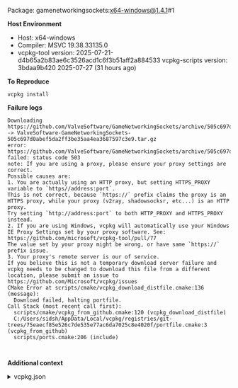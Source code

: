 Package: gamenetworkingsockets:x64-windows@1.4.1#1

**Host Environment**

- Host: x64-windows
- Compiler: MSVC 19.38.33135.0
-    vcpkg-tool version: 2025-07-21-d4b65a2b83ae6c3526acd1c6f3b51aff2a884533
    vcpkg-scripts version: 3bdaa9b420 2025-07-27 (31 hours ago)

**To Reproduce**

`vcpkg install `

**Failure logs**

```
Downloading https://github.com/ValveSoftware/GameNetworkingSockets/archive/505c697d0abef5da2ff3be35aa4ea3687597c3e9.tar.gz -> ValveSoftware-GameNetworkingSockets-505c697d0abef5da2ff3be35aa4ea3687597c3e9.tar.gz
error: https://github.com/ValveSoftware/GameNetworkingSockets/archive/505c697d0abef5da2ff3be35aa4ea3687597c3e9.tar.gz: failed: status code 503
note: If you are using a proxy, please ensure your proxy settings are correct.
Possible causes are:
1. You are actually using an HTTP proxy, but setting HTTPS_PROXY variable to `https//address:port`.
This is not correct, because `https://` prefix claims the proxy is an HTTPS proxy, while your proxy (v2ray, shadowsocksr, etc...) is an HTTP proxy.
Try setting `http://address:port` to both HTTP_PROXY and HTTPS_PROXY instead.
2. If you are using Windows, vcpkg will automatically use your Windows IE Proxy Settings set by your proxy software. See: https://github.com/microsoft/vcpkg-tool/pull/77
The value set by your proxy might be wrong, or have same `https://` prefix issue.
3. Your proxy's remote server is our of service.
If you believe this is not a temporary download server failure and vcpkg needs to be changed to download this file from a different location, please submit an issue to https://github.com/Microsoft/vcpkg/issues
CMake Error at scripts/cmake/vcpkg_download_distfile.cmake:136 (message):
  Download failed, halting portfile.
Call Stack (most recent call first):
  scripts/cmake/vcpkg_from_github.cmake:120 (vcpkg_download_distfile)
  C:/Users/sidsh/AppData/Local/vcpkg/registries/git-trees/75eaecf85e526c7de535e77ac6da7025c8e4020f/portfile.cmake:3 (vcpkg_from_github)
  scripts/ports.cmake:206 (include)



```

**Additional context**

<details><summary>vcpkg.json</summary>

```
{
  "dependencies": [
    "gamenetworkingsockets"
  ]
}

```
</details>
